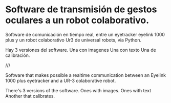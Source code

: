 # Software de transmisión de gestos oculares a un robot colaborativo.

Software de comunicación en tiempo real, entre un eyetracker eyelink 1000 plus  y un robot colaborativo Ur3 de universal robots, via Python.

Hay 3 versiones del software.
  Una con imagenes
  Una con texto
  Una de calibración.

///

Software that makes possible a realtime communication between an Eyelink 1000 plus eyetracker and a UR-3 colaborative robot.

There's 3 versions of the software.
  Ones with images.
  Ones with text
  Another that calibrates.
